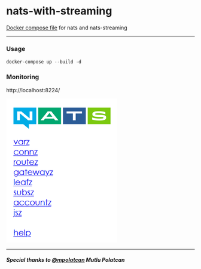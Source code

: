 # nats-with-streaming

[Docker compose file](./docker-compose.yml) for nats and nats-streaming

---

### Usage

```shell
docker-compose up --build -d
```

### Monitoring

http://localhost:8224/

[![](./nats-monitoring.png)](https://docs.nats.io/nats-streaming-concepts/intro)

---

##### Special thanks to [@mpolatcan](https://github.com/mpolatcan) Mutlu Polatcan
